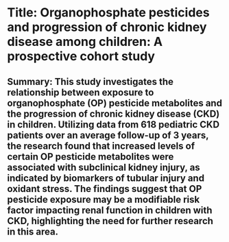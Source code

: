 # Title: Organophosphate pesticides and progression of chronic kidney disease among children: A prospective cohort study

## Summary: This study investigates the relationship between exposure to organophosphate (OP) pesticide metabolites and the progression of chronic kidney disease (CKD) in children. Utilizing data from 618 pediatric CKD patients over an average follow-up of 3 years, the research found that increased levels of certain OP pesticide metabolites were associated with subclinical kidney injury, as indicated by biomarkers of tubular injury and oxidant stress. The findings suggest that OP pesticide exposure may be a modifiable risk factor impacting renal function in children with CKD, highlighting the need for further research in this area.